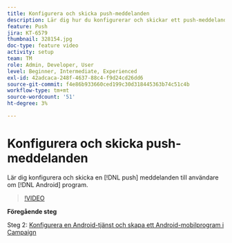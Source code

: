 ```yaml
---
title: Konfigurera och skicka push-meddelanden
description: Lär dig hur du konfigurerar och skickar ett push-meddelande till android-appanvändare.
feature: Push
jira: KT-6579
thumbnail: 328154.jpg
doc-type: feature video
activity: setup
team: TM
role: Admin, Developer, User
level: Beginner, Intermediate, Experienced
exl-id: 42adcaca-248f-4637-88c4-f9d24cd26dd6
source-git-commit: f4e86b933660ced199c30d318445363b74c51c4b
workflow-type: tm+mt
source-wordcount: '51'
ht-degree: 3%

---
```


# Konfigurera och skicka push-meddelanden

Lär dig konfigurera och skicka en [!DNL push] meddelanden till användare om [!DNL Android] program.

>[!VIDEO](https://video.tv.adobe.com/v/328154?quality=12&learn=on)

**Föregående steg**

Steg 2: [Konfigurera en Android-tjänst och skapa ett Android-mobilprogram i Campaign](/help/tutorial-getting-started-with-push-notifications-for-android/configuring-an-android-service-in-campaign.md)


